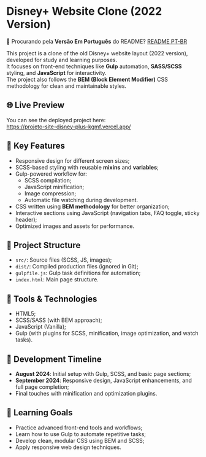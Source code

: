 <h1>Disney+ Website Clone (2022 Version)</h1>
<p>
  🔗 Procurando pela <strong>Versão Em Português</strong> do README?
  <a href="./README.pt-br.html">README PT-BR</a>
</p>
<p>
  This project is a clone of the old Disney+ website layout (2022 version), developed for study and learning purposes.<br />
  It focuses on front-end techniques like <strong>Gulp</strong> automation, <strong>SASS/SCSS</strong> styling, and <strong>JavaScript</strong> for interactivity.<br />
  The project also follows the <strong>BEM (Block Element Modifier)</strong> CSS methodology for clean and maintainable styles.
</p>
<h2>🌐 Live Preview</h2>
<p>
  You can see the deployed project here:<br />
  <a href="https://projeto-site-disney-plus-kgmf.vercel.app/" target="_blank">https://projeto-site-disney-plus-kgmf.vercel.app/</a>
</p>
<h2>🚀 Key Features</h2>
<ul>
  <li>Responsive design for different screen sizes;</li>
  <li>SCSS-based styling with reusable <strong>mixins</strong> and <strong>variables</strong>;</li>
  <li>Gulp-powered workflow for:
    <ul>
      <li>SCSS compilation;</li>
      <li>JavaScript minification;</li>
      <li>Image compression;</li>
      <li>Automatic file watching during development.</li>
    </ul>
  </li>
  <li>CSS written using <strong>BEM methodology</strong> for better organization;</li>
  <li>Interactive sections using JavaScript (navigation tabs, FAQ toggle, sticky header);</li>
  <li>Optimized images and assets for performance.</li>
</ul>
<h2>📁 Project Structure</h2>
<ul>
  <li><code>src/</code>: Source files (SCSS, JS, images);</li>
  <li><code>dist/</code>: Compiled production files (ignored in Git);</li>
  <li><code>gulpfile.js</code>: Gulp task definitions for automation;</li>
  <li><code>index.html</code>: Main page structure.</li>
</ul>
<h2>🔧 Tools & Technologies</h2>
<ul>
  <li>HTML5;</li>
  <li>SCSS/SASS (with BEM approach);</li>
  <li>JavaScript (Vanilla);</li>
  <li>Gulp (with plugins for SCSS, minification, image optimization, and watch tasks).</li>
</ul>
<h2>📅 Development Timeline</h2>
<ul>
  <li><strong>August 2024</strong>: Initial setup with Gulp, SCSS, and basic page sections;</li>
  <li><strong>September 2024</strong>: Responsive design, JavaScript enhancements, and full page completion;</li>
  <li>Final touches with minification and optimization plugins.</li>
</ul>
<h2>🎯 Learning Goals</h2>
<ul>
  <li>Practice advanced front-end tools and workflows;</li>
  <li>Learn how to use Gulp to automate repetitive tasks;</li>
  <li>Develop clean, modular CSS using BEM and SCSS;</li>
  <li>Apply responsive web design techniques.</li>
</ul>
